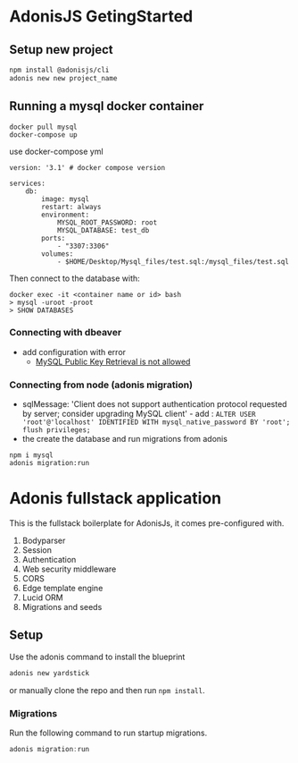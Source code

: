 # AdonisJS GetingStarted

## Setup new project
``` bash
npm install @adonisjs/cli
adonis new new project_name
```

## Running a mysql docker container
```
docker pull mysql
docker-compose up
```
use docker-compose yml
```
version: '3.1' # docker compose version

services:
    db:
        image: mysql
        restart: always
        environment:
            MYSQL_ROOT_PASSWORD: root
            MYSQL_DATABASE: test_db
        ports:
            - "3307:3306"
        volumes:
            - $HOME/Desktop/Mysql_files/test.sql:/mysql_files/test.sql
```
Then connect to the database with:
``` 
docker exec -it <container name or id> bash
> mysql -uroot -proot
> SHOW DATABASES
```


### Connecting with dbeaver 
- add configuration with error
    - [MySQL Public Key Retrieval is not allowed](https://community.atlassian.com/t5/Confluence-questions/MySQL-Public-Key-Retrieval-is-not-allowed/qaq-p/778956?tempId=eyJvaWRjX2NvbnNlbnRfbGFuZ3VhZ2VfdmVyc2lvbiI6IjIuMCIsIm9pZGNfY29uc2VudF9ncmFudGVkX2F0IjoxNjA0NjYyODI3NzI3fQ%3D%3D)
### Connecting from node (adonis migration)
- sqlMessage:
   'Client does not support authentication protocol requested by server; consider upgrading MySQL client'
        - add :
        ```
        ALTER USER 'root'@'localhost' IDENTIFIED WITH mysql_native_password BY 'root';
        flush privileges;
        ```
- the create the database and run migrations from  adonis
```
npm i mysql
adonis migration:run 
```
#   Adonis fullstack application

This is the fullstack boilerplate for AdonisJs, it comes pre-configured with.

1. Bodyparser
2. Session
3. Authentication
4. Web security middleware
5. CORS
6. Edge template engine
7. Lucid ORM
8. Migrations and seeds

## Setup

Use the adonis command to install the blueprint

```bash
adonis new yardstick
```

or manually clone the repo and then run `npm install`.


### Migrations

Run the following command to run startup migrations.

```js
adonis migration:run
```
